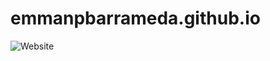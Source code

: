 # emmanpbarrameda.github.io


![Website](https://drive.google.com/file/d/1OGOKYZNt6vDvfkj_C5kJmqty8u0jYN_d/view?usp=drive_link)
